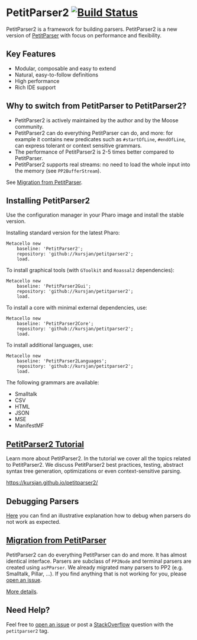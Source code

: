 # PetitParser2 [![Build Status](https://travis-ci.org/kursjan/petitparser2.svg?branch=master)](https://travis-ci.org/kursjan/petitparser2)

PetitParser2 is a framework for building parsers. PetitParser2 is a new version of [PetitParser](http://www.lukas-renggli.ch/blog/petitparser-1) with focus on performance and flexibility.

## Key Features
- Modular, composable and easy to extend
- Natural, easy-to-follow definitions
- High performance
- Rich IDE support

## Why to switch from PetitParser to PetitParser2?

- PetitParser2 is actively maintained by the author and by the Moose community.
- PetitParser2 can do everything PetitParser can do, and more: for example it contains new predicates such as `#startOfLine`, `#endOfLine`, can express tolerant or context sensitive grammars.
- The performance of PetitParser2 is 2-5 times better compared to PetitParser. 
- PetitParser2 supports real streams: no need to load the whole input into the memory (see `PP2BufferStream`). 

See [Migration from PetitParser](https://kursjan.github.io/petitparser2/migration.html).

## Installing PetitParser2

Use the configuration manager in your Pharo image and install the stable version.

Installing standard version for the latest Pharo:

```smalltalk
Metacello new
    baseline: 'PetitParser2';
    repository: 'github://kursjan/petitparser2';
    load.
```

To install graphical tools (with `GToolkit` and `Roassal2` dependencies):

```smalltalk
Metacello new
    baseline: 'PetitParser2Gui';
    repository: 'github://kursjan/petitparser2';
    load.
```

To install a core with minimal external dependencies, use:

```smalltalk
Metacello new
    baseline: 'PetitParser2Core';
    repository: 'github://kursjan/petitparser2';
    load.
```

To install additional languages, use:

```smalltalk
Metacello new
    baseline: 'PetitParser2Languages';
    repository: 'github://kursjan/petitparser2';
    load.
```

The following grammars are available:
- Smalltalk
- CSV
- HTML
- JSON
- MSE
- ManifestMF

## [PetitParser2 Tutorial](https://kursjan.github.io/petitparser2/)
Learn more about PetitParser2. 
In the tutorial we cover all the topics related to PetitParser2. 
We discuss PetitParser2 best practices, testing, abstract syntax tree generation, optimizations or even context-sensitive parsing.

https://kursjan.github.io/petitparser2/

## Debugging Parsers

[Here](https://github.com/kursjan/petitparser2/issues/20#issuecomment-399667230) you can find an illustrative explanation how to debug when parsers do not work as expected.

## [Migration from PetitParser](https://kursjan.github.io/petitparser2/migration.html)

PetitParser2 can do everything PetitParser can do and more.
It has almost identical interface. 
Parsers are subclass of `PP2Node` and terminal parsers are created using `asPParser`. 
We already migrated many parsers to PP2 (e.g. Smalltalk, Pillar, ...). 
If you find anything that is not working for you, please [open an issue](https://github.com/kursjan/petitparser2/issues).

[More details](https://kursjan.github.io/petitparser2/migration.html).

## Need Help?
Feel free to [open an issue](https://github.com/kursjan/petitparser2/issues) or post a [StackOverflow](https://stackoverflow.com/questions/tagged/petitparser2) question with the `petitparser2` tag.
